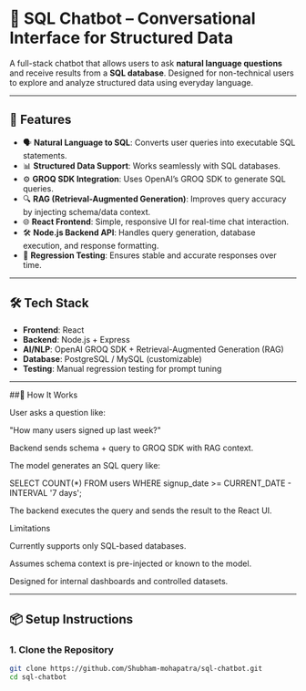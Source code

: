 # 🧠 SQL Chatbot – Conversational Interface for Structured Data

A full-stack chatbot that allows users to ask **natural language questions** and receive results from a **SQL database**. Designed for non-technical users to explore and analyze structured data using everyday language.

---

## 🚀 Features

- 🗣️ **Natural Language to SQL**: Converts user queries into executable SQL statements.
- 📊 **Structured Data Support**: Works seamlessly with SQL databases.
- ⚙️ **GROQ SDK Integration**: Uses OpenAI’s GROQ SDK to generate SQL queries.
- 🔍 **RAG (Retrieval-Augmented Generation)**: Improves query accuracy by injecting schema/data context.
- 🌐 **React Frontend**: Simple, responsive UI for real-time chat interaction.
- 🛠️ **Node.js Backend API**: Handles query generation, database execution, and response formatting.
- 🧪 **Regression Testing**: Ensures stable and accurate responses over time.

---

## 🛠 Tech Stack

- **Frontend**: React
- **Backend**: Node.js + Express
- **AI/NLP**: OpenAI GROQ SDK + Retrieval-Augmented Generation (RAG)
- **Database**: PostgreSQL / MySQL (customizable)
- **Testing**: Manual regression testing for prompt tuning

---
##🧠 How It Works

User asks a question like:

"How many users signed up last week?"

Backend sends schema + query to GROQ SDK with RAG context.

The model generates an SQL query like:

SELECT COUNT(*) FROM users WHERE signup_date >= CURRENT_DATE - INTERVAL '7 days';

The backend executes the query and sends the result to the React UI.

 Limitations
 
Currently supports only SQL-based databases.

Assumes schema context is pre-injected or known to the model.

Designed for internal dashboards and controlled datasets.

---

## 📦 Setup Instructions

### 1. Clone the Repository
```bash
git clone https://github.com/Shubham-mohapatra/sql-chatbot.git
cd sql-chatbot
